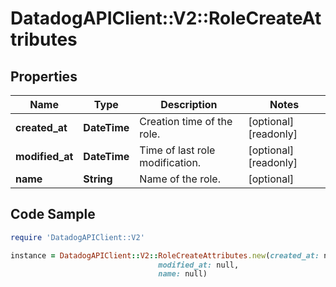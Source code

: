 # DatadogAPIClient::V2::RoleCreateAttributes

## Properties

Name | Type | Description | Notes
------------ | ------------- | ------------- | -------------
**created_at** | **DateTime** | Creation time of the role. | [optional] [readonly] 
**modified_at** | **DateTime** | Time of last role modification. | [optional] [readonly] 
**name** | **String** | Name of the role. | [optional] 

## Code Sample

```ruby
require 'DatadogAPIClient::V2'

instance = DatadogAPIClient::V2::RoleCreateAttributes.new(created_at: null,
                                 modified_at: null,
                                 name: null)
```


